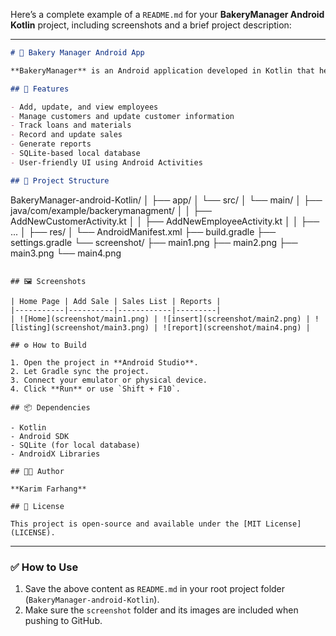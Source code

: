 Here’s a complete example of a `README.md` for your **BakeryManager Android Kotlin** project, including screenshots and a brief project description:

---

```markdown
# 🍞 Bakery Manager Android App

**BakeryManager** is an Android application developed in Kotlin that helps bakery businesses manage their materials, employees, sales, loans, and customers. The app offers an intuitive interface and local storage to manage the daily operations of a bakery efficiently.

## 📱 Features

- Add, update, and view employees
- Manage customers and update customer information
- Track loans and materials
- Record and update sales
- Generate reports
- SQLite-based local database
- User-friendly UI using Android Activities

## 🧱 Project Structure

```

BakeryManager-android-Kotlin/
│
├── app/
│   └── src/
│       └── main/
│           ├── java/com/example/backerymanagment/
│           │   ├── AddNewCustomerActivity.kt
│           │   ├── AddNewEmployeeActivity.kt
│           │   ├── ...
│           ├── res/
│           └── AndroidManifest.xml
├── build.gradle
├── settings.gradle
└── screenshot/
├── main1.png
├── main2.png
├── main3.png
└── main4.png

```

## 🖼️ Screenshots

| Home Page | Add Sale | Sales List | Reports |
|-----------|----------|------------|---------|
| ![Home](screenshot/main1.png) | ![insert](screenshot/main2.png) | ![listing](screenshot/main3.png) | ![report](screenshot/main4.png) |

## ⚙️ How to Build

1. Open the project in **Android Studio**.
2. Let Gradle sync the project.
3. Connect your emulator or physical device.
4. Click **Run** or use `Shift + F10`.

## 📦 Dependencies

- Kotlin
- Android SDK
- SQLite (for local database)
- AndroidX Libraries

## 👨‍💻 Author

**Karim Farhang**

## 📝 License

This project is open-source and available under the [MIT License](LICENSE).
```

---

### ✅ How to Use

1. Save the above content as `README.md` in your root project folder (`BakeryManager-android-Kotlin`).
2. Make sure the `screenshot` folder and its images are included when pushing to GitHub.

